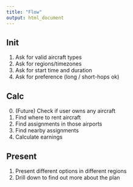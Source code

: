 ```yaml
---
title: "Flow"
output: html_document
---
```


## Init

1. Ask for valid aircraft types
2. Ask for regions/timezones
3. Ask for start time and duration
4. Ask for preference (long / short-hops ok)

## Calc

0. (Future) Check if user owns any aircraft
1. Find where to rent aircraft
2. Find assignments in those airports
3. Find nearby assignments
4. Calculate earnings

## Present

1. Present different options in different regions
2. Drill down to find out more about the plan
